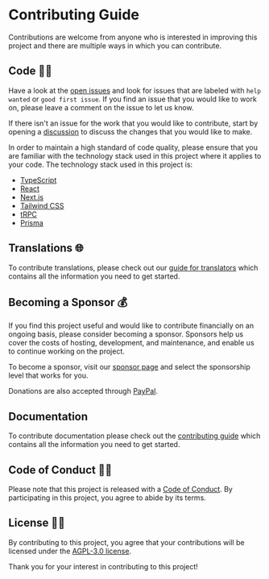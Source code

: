 # Contributing Guide

Contributions are welcome from anyone who is interested in improving this project and there are multiple ways in which you can contribute.

## Code 🧑‍💻

Have a look at the [open issues](https://github.com/lukevella/rallly/issues) and look for issues that are labeled with `help wanted` or `good first issue`. If you find an issue that you would like to work on, please leave a comment on the issue to let us know.

If there isn't an issue for the work that you would like to contribute, start by opening a [discussion](https://github.com/lukevella/rallly/discussions/new/choose) to discuss the changes that you would like to make.

In order to maintain a high standard of code quality, please ensure that you are familiar with the technology stack used in this project where it applies to your code. The technology stack used in this project is:

- [TypeScript](https://www.typescriptlang.org/)
- [React](https://reactjs.org/)
- [Next.js](https://nextjs.org/)
- [Tailwind CSS](https://tailwindcss.com/)
- [tRPC](https://trpc.io/)
- [Prisma](https://www.prisma.io/)

## Translations 🌐

To contribute translations, please check out our [guide for translators](https://support.rallly.co/contribute/translations) which contains all the information you need to get started.

## Becoming a Sponsor 💰

If you find this project useful and would like to contribute financially on an ongoing basis, please consider becoming a sponsor. Sponsors help us cover the costs of hosting, development, and maintenance, and enable us to continue working on the project.

To become a sponsor, visit our [sponsor page](https://github.com/sponsors/lukevella) and select the sponsorship level that works for you.

Donations are also accepted through [PayPal](http://paypal.me/ralllyco).

## Documentation

To contribute documentation please check out the [contributing guide](https://support.rallly.co/contribute/documentation) which contains all the information you need to get started.

## Code of Conduct 👮‍♀️

Please note that this project is released with a [Code of Conduct](CODE_OF_CONDUCT.md). By participating in this project, you agree to abide by its terms.

## License 👩‍⚖️

By contributing to this project, you agree that your contributions will be licensed under the [AGPL-3.0 license](LICENSE).

Thank you for your interest in contributing to this project!
